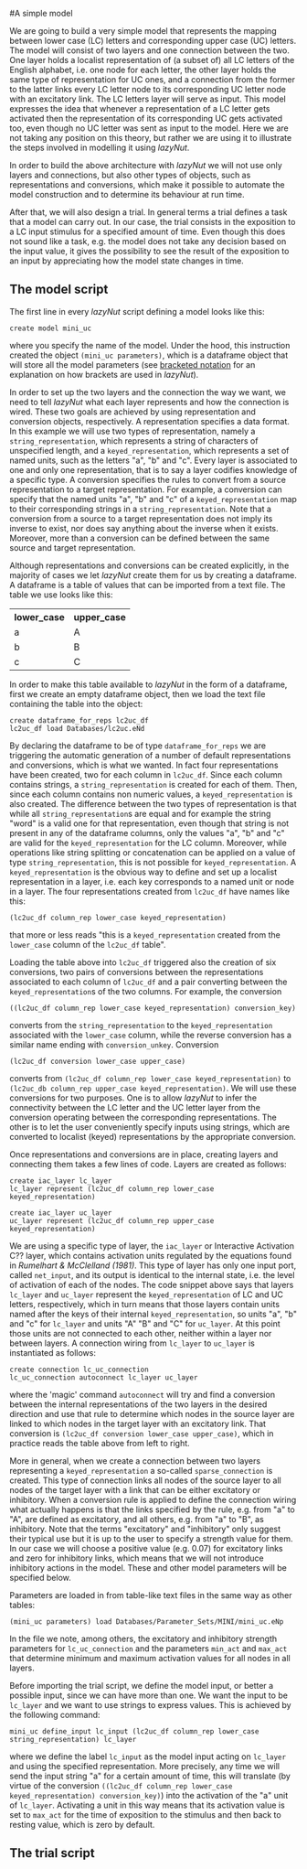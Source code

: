 #A simple model

We are going to build a very simple model that represents the mapping between lower case (LC) letters and corresponding upper case (UC) letters. The model will consist of two layers and one connection between the two. One layer holds a localist representation of (a subset of) all LC letters of the English alphabet, i.e. one node for each letter, the other layer holds the same type of representation for UC ones, and a connection from the former to the latter links every LC letter node to its corresponding UC letter node with an excitatory link. 
The LC letters layer will serve as input. This model expresses the idea that whenever a representation of a LC letter gets activated then the representation of its corresponding UC gets activated too, even though no UC letter was sent as input to the model. Here we are not taking any position on this theory, but rather we are using it to illustrate the steps involved in modelling it using *lazyNut*.

In order to build the above architecture with *lazyNut* we will not use only layers and connections, but also other types of objects, such as  representations and conversions, which make it possible to automate the model construction and to determine its behaviour at run time. 

After that, we will also design a trial. In general terms a trial defines a task that a model can carry out. In our case, the trial consists in the exposition to a LC input stimulus for a specified amount of time. Even though this does not sound like a task, e.g. the model does not take any decision based on the input value, it gives the possibility to see the result of the exposition to an input by appreciating how the model state changes in time.    

## The model script

The first line in every *lazyNut* script defining a model looks like this:

	create model mini_uc
where you specify the name of the model. Under the hood, this instruction created the object `(mini_uc parameters)`, which is a dataframe object that will store all the model parameters (see [bracketed notation](bracketed_notation) for an explanation on how brackets are used in *lazyNut*). 

In order to set up the two layers and the connection the way we want, we need to tell *lazyNut* what each layer represents and how the connection is wired. These two goals are achieved by using representation and conversion objects, respectively. A representation specifies a data format. In this example we will use two types of representation, namely a `string_representation`, which represents a string of characters of unspecified length, and a `keyed_representation`, which represents a set of named units, such as the letters "a", "b" and "c". Every layer is associated to one and only one representation, that is to say a layer codifies knowledge of a specific type. A conversion specifies the rules to convert from a source representation to a target representation. For example, a conversion can specify that the named units  "a", "b" and "c" of a `keyed_representation` map to their corresponding strings in a `string_representation`. Note that a conversion from a source to a target representation does not imply its inverse to exist, nor does say anything about the inverse when it exists. Moreover, more than a conversion can be defined between the same source and target representation.

Although representations and conversions can be created explicitly, in the majority of cases we let  *lazyNut* create them for us by creating a dataframe. A dataframe is a table of values that can be imported from a text file. The table we use looks like this:

<table style="width:50%">
	<tr>
    <th>lower_case</th>
	<th>upper_case</th>
	</tr>
	<tr>
    	<td>a</td>
		<td>A</td>
	</tr>
	<tr>
    	<td>b</td>
		<td>B</td>
	</tr>
	<tr>
    	<td>c</td>
		<td>C</td>
	</tr>
 </table>

In order to make this table available to *lazyNut* in the form of a dataframe, first we create an empty dataframe object, then we load the text file containing the table into the object:

	create dataframe_for_reps lc2uc_df	
	lc2uc_df load Databases/lc2uc.eNd

By declaring the dataframe to be of type `dataframe_for_reps` we are triggering the automatic generation of a number of default representations and conversions, which is what we wanted. In fact four representations have been created, two for each column in `lc2uc_df`. Since each column contains strings, a  `string_representation` is created for each of them. Then, since each column contains non numeric values, a `keyed_representation` is also created. The difference between the two types of representation is that while all  `string_representation`s are equal and for example the string "word" is a valid one for that representation, even though that string is not present in any of the dataframe columns, only the values "a", "b" and "c" are valid for the `keyed_representation` for the LC column. Moreover, while operations like string splitting or concatenation can be applied on a value of type `string_representation`, this is not possible for  `keyed_representation`. A `keyed_representation` is the obvious way to define and set up a localist representation in a layer, i.e. each key corresponds to a named unit or node in a layer. 
The four representations created from  `lc2uc_df` have names like this:

	(lc2uc_df column_rep lower_case keyed_representation)
that more or less reads "this is a `keyed_representation` created from the `lower_case` column of the  `lc2uc_df` table". 

Loading the table above into `lc2uc_df` triggered also the creation of six conversions, two pairs of conversions between the representations associated to each column of  `lc2uc_df` and a pair converting between the `keyed_representation`s of the two columns. For example, the conversion

	((lc2uc_df column_rep lower_case keyed_representation) conversion_key)
converts from the `string_representation` to the `keyed_representation` associated with the `lower_case` column, while the reverse conversion has a similar name ending with `conversion_unkey`. Conversion

	(lc2uc_df conversion lower_case upper_case)
converts from `(lc2uc_df column_rep lower_case keyed_representation)` to `(lc2uc_db column_rep upper_case keyed_representation)`. We will use these conversions for two purposes. One is to allow *lazyNut* to infer the connectivity between the LC letter and the UC letter layer from the conversion operating between the corresponding representations. The other is to let the user conveniently specify inputs using strings, which are converted to localist (keyed) representations by the appropriate conversion. 

Once representations and conversions are in place, creating layers and connecting them takes a few lines of code. Layers are created as follows:

	create iac_layer lc_layer
	lc_layer represent (lc2uc_df column_rep lower_case keyed_representation)

	create iac_layer uc_layer
	uc_layer represent (lc2uc_df column_rep upper_case keyed_representation)

We are using a specific type of layer, the `iac_layer` or Interactive Activation C?? layer, which contains activation units regulated by the  equations found in *Rumelhart & McClelland (1981)*. This type of layer has only one input port, called `net_input`, and its output is identical to the       internal state, i.e. the level of activation of each of the nodes. The code snippet above says that layers `lc_layer` and `uc_layer` represent the `keyed_representation` of LC and UC letters, respectively, which in turn means that those layers contain  units named after the  keys of their internal `keyed_representation`, so units  "a", "b" and "c" for `lc_layer` and units "A" "B" and "C" for `uc_layer`. At this point those units are not connected to each other, neither within a layer nor between layers. A connection wiring from `lc_layer` to `uc_layer` is instantiated as follows:

	create connection lc_uc_connection
	lc_uc_connection autoconnect lc_layer uc_layer

where the 'magic' command `autoconnect` will try and find a conversion between the internal representations of the two layers in the desired direction and use that rule to determine which nodes in the source layer are linked to which nodes in the target layer  with an excitatory link. That conversion is `(lc2uc_df conversion lower_case upper_case)`, which in practice reads the table above from left to right. 

More in general, when we create a connection between two layers representing a  `keyed_representation` a so-called `sparse_connection` is  created. This type of connection links all nodes of the source layer to all nodes of the target layer with a link that can be either excitatory or inhibitory. When a conversion rule is applied to define the connection wiring what actually happens is that the links specified by the rule, e.g. from "a" to "A", are defined as excitatory, and all others, e.g. from "a" to "B", as inhibitory. Note that the terms "excitatory" and "inhibitory" only suggest their typical use but it is up to the user to specify a  strength value for them. In our case we will choose a positive value (e.g. 0.07) for excitatory links and zero for inhibitory links, which means that we will not introduce inhibitory actions in the model. 
These and other model parameters will be specified below.

Parameters are loaded in from table-like text files in the same way as other tables:

	(mini_uc parameters) load Databases/Parameter_Sets/MINI/mini_uc.eNp
In the file we note, among others, the excitatory and inhibitory strength parameters for `lc_uc_connection` and the parameters  `min_act` and `max_act` that determine minimum and maximum activation values for all nodes in all layers. 

Before importing the trial script, we define the model input, or better a possible input, since we can have more than one. We want the input to be `lc_layer` and we want to use strings to express values. This is achieved by the following command:
 
	mini_uc define_input lc_input (lc2uc_df column_rep lower_case string_representation) lc_layer
where we define the label `lc_input` as the model input acting on   `lc_layer`   and using the specified representation. More precisely, any time we will send the input string "a" for a certain amount of time, this will translate (by virtue of the conversion `((lc2uc_df column_rep lower_case keyed_representation) conversion_key)`) into the activation of the "a" unit of  `lc_layer`. Activating a unit in this way means that its activation value is set to `max_act` for the time of exposition to the stimulus and then back to resting value, which is zero by default.





## The trial script